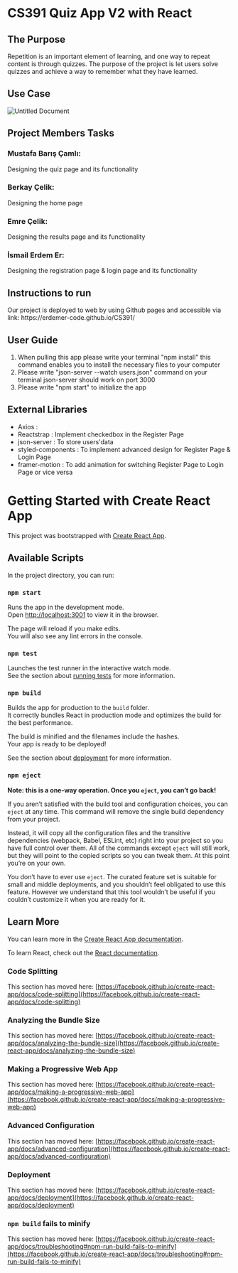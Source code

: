 # CS391 Quiz App V2 with React
<h2> The Purpose </h2>

Repetition is an important element of learning, and one way to repeat content is through quizzes. The purpose of the project is let users solve quizzes and achieve a way to remember what they have learned.
<h2> Use Case </h2>

![Untitled Document](https://user-images.githubusercontent.com/31419720/102690566-59034680-4217-11eb-9a9a-51122b47f809.jpg)
<h2> Project Members Tasks </h2>

<h3>Mustafa Barış Çamlı:</h3>
Designing the quiz page and its functionality
<h3>Berkay Çelik:</h3>
Designing the home page
<h3>Emre Çelik:</h3>
Designing the results page and its functionality
<h3>İsmail Erdem Er:</h3>
Designing the registration page & login page and its functionality
<h2> Instructions to run </h2>
Our project is deployed to web by using Github pages and accessible via link:
https://erdemer-code.github.io/CS391/

## User Guide
<ol>
  <li>When pulling this app please write your terminal "npm install" this command enables you to install the necessary files to your computer</li>
  <li>Please write "json-server --watch users.json" command on your terminal json-server should work on port 3000</li>
  <li>Please write "npm start" to initialize the app </li>
</ol>

## External Libraries
<ul>
  <li>Axios : </li>
  <li>Reactstrap : Implement checkedbox in the Register Page </li>
  <li>json-server : To store users'data </li>
  <li>styled-components : To implement advanced design for Register Page & Login Page </li>
  <li>framer-motion : To add animation for switching Register Page to Login Page or vice versa </li>
</ul>

# Getting Started with Create React App

This project was bootstrapped with [Create React App](https://github.com/facebook/create-react-app).

## Available Scripts

In the project directory, you can run:

### `npm start`

Runs the app in the development mode.\
Open [http://localhost:3001](http://localhost:3001) to view it in the browser.

The page will reload if you make edits.\
You will also see any lint errors in the console.

### `npm test`

Launches the test runner in the interactive watch mode.\
See the section about [running tests](https://facebook.github.io/create-react-app/docs/running-tests) for more information.

### `npm build`

Builds the app for production to the `build` folder.\
It correctly bundles React in production mode and optimizes the build for the best performance.

The build is minified and the filenames include the hashes.\
Your app is ready to be deployed!

See the section about [deployment](https://facebook.github.io/create-react-app/docs/deployment) for more information.

### `npm eject`

**Note: this is a one-way operation. Once you `eject`, you can’t go back!**

If you aren’t satisfied with the build tool and configuration choices, you can `eject` at any time. This command will remove the single build dependency from your project.

Instead, it will copy all the configuration files and the transitive dependencies (webpack, Babel, ESLint, etc) right into your project so you have full control over them. All of the commands except `eject` will still work, but they will point to the copied scripts so you can tweak them. At this point you’re on your own.

You don’t have to ever use `eject`. The curated feature set is suitable for small and middle deployments, and you shouldn’t feel obligated to use this feature. However we understand that this tool wouldn’t be useful if you couldn’t customize it when you are ready for it.

## Learn More

You can learn more in the [Create React App documentation](https://facebook.github.io/create-react-app/docs/getting-started).

To learn React, check out the [React documentation](https://reactjs.org/).

### Code Splitting

This section has moved here: [https://facebook.github.io/create-react-app/docs/code-splitting](https://facebook.github.io/create-react-app/docs/code-splitting)

### Analyzing the Bundle Size

This section has moved here: [https://facebook.github.io/create-react-app/docs/analyzing-the-bundle-size](https://facebook.github.io/create-react-app/docs/analyzing-the-bundle-size)

### Making a Progressive Web App

This section has moved here: [https://facebook.github.io/create-react-app/docs/making-a-progressive-web-app](https://facebook.github.io/create-react-app/docs/making-a-progressive-web-app)

### Advanced Configuration

This section has moved here: [https://facebook.github.io/create-react-app/docs/advanced-configuration](https://facebook.github.io/create-react-app/docs/advanced-configuration)

### Deployment

This section has moved here: [https://facebook.github.io/create-react-app/docs/deployment](https://facebook.github.io/create-react-app/docs/deployment)

### `npm build` fails to minify

This section has moved here: [https://facebook.github.io/create-react-app/docs/troubleshooting#npm-run-build-fails-to-minify](https://facebook.github.io/create-react-app/docs/troubleshooting#npm-run-build-fails-to-minify)
